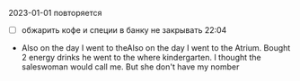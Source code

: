 2023-01-01 повторяется  
- [ ] обжарить кофе и специи в банку не закрывать  22:04
- Also on the day I went to theAlso on the day I went to the
Atrium. Bought 2 energy drinks
he went to the where kindergarten. I thought the saleswoman would call me. But she don't have my nomber 